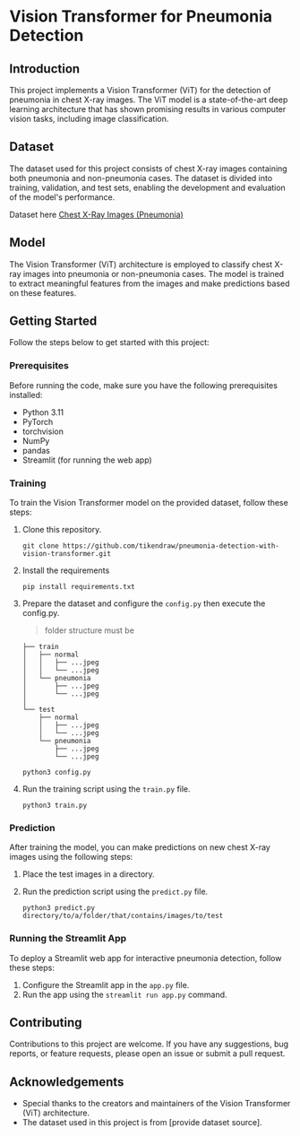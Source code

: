 # Vision Transformer for Pneumonia Detection

## Introduction

This project implements a Vision Transformer (ViT) for the detection of pneumonia in chest X-ray images. The ViT model is a state-of-the-art deep learning architecture that has shown promising results in various computer vision tasks, including image classification.

## Dataset

The dataset used for this project consists of chest X-ray images containing both pneumonia and non-pneumonia cases. The dataset is divided into training, validation, and test sets, enabling the development and evaluation of the model's performance.

Dataset here [Chest X-Ray Images (Pneumonia)](https://www.kaggle.com/datasets/lasaljaywardena/pneumonia-chest-x-ray-dataset)

## Model

The Vision Transformer (ViT) architecture is employed to classify chest X-ray images into pneumonia or non-pneumonia cases. The model is trained to extract meaningful features from the images and make predictions based on these features.

## Getting Started

Follow the steps below to get started with this project:

### Prerequisites

Before running the code, make sure you have the following prerequisites installed:

- Python 3.11
- PyTorch
- torchvision
- NumPy
- pandas
- Streamlit (for running the web app)

### Training

To train the Vision Transformer model on the provided dataset, follow these steps:

1. Clone this repository.
    ```
    git clone https://github.com/tikendraw/pneumonia-detection-with-vision-transformer.git
    ```
2. Install the requirements 
    ```
    pip install requirements.txt
    ```
3. Prepare the dataset and configure the  `config.py` then execute the config.py.

    > folder structure must be
    ```     
    ├── train
    │   ├── normal
    │   │   ├── ...jpeg
    │   │   └── ...jpeg
    │   └── pneumonia
    │       ├── ...jpeg
    │       └── ...jpeg
    │       
    └── test
        ├── normal
        │   ├── ...jpeg
        │   └── ...jpeg
        └── pneumonia
            ├── ...jpeg
            └── ...jpeg
    ```
    ```
    python3 config.py
    ```
4. Run the training script using the `train.py` file.
    ```
    python3 train.py 
    ```

### Prediction

After training the model, you can make predictions on new chest X-ray images using the following steps:

1. Place the test images in a directory.

2. Run the prediction script using the `predict.py` file.
    ```
    python3 predict.py directory/to/a/folder/that/contains/images/to/test
    ```

### Running the Streamlit App

To deploy a Streamlit web app for interactive pneumonia detection, follow these steps:

1. Configure the Streamlit app in the `app.py` file.
2. Run the app using the `streamlit run app.py` command.

## Contributing

Contributions to this project are welcome. If you have any suggestions, bug reports, or feature requests, please open an issue or submit a pull request.

## Acknowledgements

- Special thanks to the creators and maintainers of the Vision Transformer (ViT) architecture.
- The dataset used in this project is from [provide dataset source].

